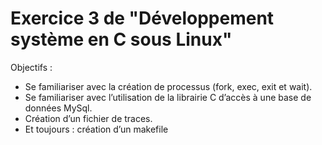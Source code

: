 # Exercice 3 de "Développement système en C sous Linux"

Objectifs :
* Se familiariser avec la création de processus (fork, exec, exit et wait).
* Se familiariser avec l’utilisation de la librairie C d’accès à une base de données MySql.
* Création d’un fichier de traces.
* Et toujours : création d’un makefile

